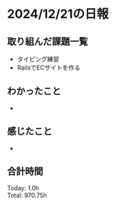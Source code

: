 # 2024/12/21の日報
## 取り組んだ課題一覧
* タイピング練習
*  RailsでECサイトを作る
## わかったこと
*     
## 感じたこと
* 
## 合計時間  
Today: 1.0h<br>
Total: 970.75h

